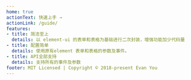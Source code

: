 ```yaml
---
home: true
actionText: 快速上手 →
actionLink: /guide/
features:
- title: 简洁至上
  details: 以 element-ui 的表单和表格为基础进行二次封装，增强功能加少代码量
- title: 配置简单
  details: 使用原有element 表单和表格的参数及事件。
- title: API全部支持
  details: 支持所有的事件及参数
footer: MIT Licensed | Copyright © 2018-present Evan You
---
```

